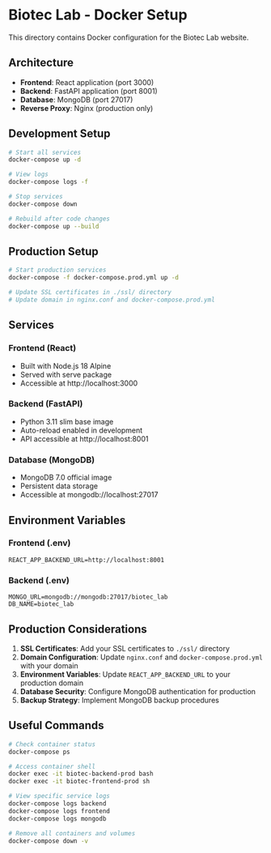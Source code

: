 # Biotec Lab - Docker Setup

This directory contains Docker configuration for the Biotec Lab website.

## Architecture

- **Frontend**: React application (port 3000)
- **Backend**: FastAPI application (port 8001) 
- **Database**: MongoDB (port 27017)
- **Reverse Proxy**: Nginx (production only)

## Development Setup

```bash
# Start all services
docker-compose up -d

# View logs
docker-compose logs -f

# Stop services
docker-compose down

# Rebuild after code changes
docker-compose up --build
```

## Production Setup

```bash
# Start production services
docker-compose -f docker-compose.prod.yml up -d

# Update SSL certificates in ./ssl/ directory
# Update domain in nginx.conf and docker-compose.prod.yml
```

## Services

### Frontend (React)
- Built with Node.js 18 Alpine
- Served with serve package
- Accessible at http://localhost:3000

### Backend (FastAPI)
- Python 3.11 slim base image
- Auto-reload enabled in development
- API accessible at http://localhost:8001

### Database (MongoDB)
- MongoDB 7.0 official image
- Persistent data storage
- Accessible at mongodb://localhost:27017

## Environment Variables

### Frontend (.env)
```
REACT_APP_BACKEND_URL=http://localhost:8001
```

### Backend (.env)
```
MONGO_URL=mongodb://mongodb:27017/biotec_lab
DB_NAME=biotec_lab
```

## Production Considerations

1. **SSL Certificates**: Add your SSL certificates to `./ssl/` directory
2. **Domain Configuration**: Update `nginx.conf` and `docker-compose.prod.yml` with your domain
3. **Environment Variables**: Update `REACT_APP_BACKEND_URL` to your production domain
4. **Database Security**: Configure MongoDB authentication for production
5. **Backup Strategy**: Implement MongoDB backup procedures

## Useful Commands

```bash
# Check container status
docker-compose ps

# Access container shell
docker exec -it biotec-backend-prod bash
docker exec -it biotec-frontend-prod sh

# View specific service logs
docker-compose logs backend
docker-compose logs frontend
docker-compose logs mongodb

# Remove all containers and volumes
docker-compose down -v
```